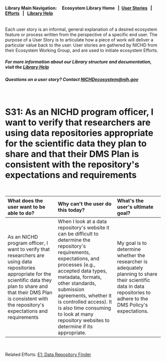 #### Library Main Navigation: &nbsp; &nbsp;  <b> Ecosystem Library Home </b> &nbsp; | &nbsp;[User Stories](https://github.com/NIH-NICHD-Ecosystem/UserStories/blob/main/README.md) &nbsp; | &nbsp; [Efforts](https://github.com/NIH-NICHD-Ecosystem/Efforts/blob/main/README.md) &nbsp; | &nbsp; [Library Help](https://github.com/NIH-NICHD-Ecosystem/LibraryHelp/blob/main/README.md)

</br>
Each user story is an informal, general explanation of a desired ecosystem feature or process written from the perspective of a specific end user. The purpose of a User Story is to articulate how a piece of work will deliver a particular value back to the user. User stories are gathered by NICHD from their Ecosystem Working Group, and are used to initiate ecosystem Efforts. 

##### For more information about our Library structure and documentation, visit the [Library Help](https://github.com/NIH-NICHD-Ecosystem/LibraryHelp/blob/main/README.md) 
##### Questions on a user story? Contact [NICHDecosystem@nih.gov](mailto:NICHDecosystem@nih.gov?subject=Ecosystem_Library)
<br>

# S31: As an NICHD program officer, I want to verify that researchers are using data repositories appropriate for the scientific data they plan to share and that their DMS Plan is consistent with the repository's expectations and requirements  

<br>

| What does the user want to be able to do? | Why can't the user do this today? | What's the user's ultimate goal?
| :------------- | :------------ | :------------ |
| As an NICHD program officer, I want to verify that researchers are using data repositories appropriate for the scientific data they plan to share and that their DMS Plan is consistent with the repository's expectations and requirements  | When I look at a data repository's website it can be difficult to determine the repository's requirements, expectations, and processes (e.g., accepted data types, metadata, formats, other standards, submission agreements, whether it is controlled access). It is also time consuming to look at many repository websites to determine if its appropriate. | My goal is to determine whether the researcher is adequately planning to share their scientific data in data repositories to adhere to the DMS Policy's expectations.

<br>

Related Efforts: [E1: Data Repository Finder](https://github.com/NIH-NICHD-Ecosystem/E1_Data-Repository-Finder/blob/main/README.md)

<br>
